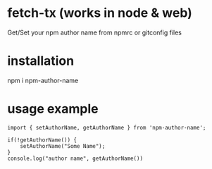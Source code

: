 # fetch-tx (works in node & web)

Get/Set your npm author name from npmrc or gitconfig files

# installation

npm i npm-author-name

# usage example

```
import { setAuthorName, getAuthorName } from 'npm-author-name';

if(!getAuthorName()) {
    setAuthorName("Some Name");
}
console.log("author name", getAuthorName())
```
